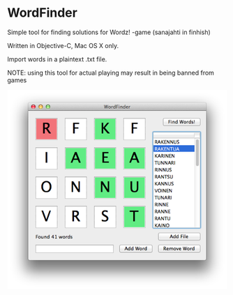 WordFinder
==========

Simple tool for finding solutions for Wordz! -game (sanajahti in finhish)

Written in Objective-C, Mac OS X only.

Import words in a plaintext .txt file.

NOTE: using this tool for actual playing may result in being banned from games

![ScreenShot](WordFinder.png)
